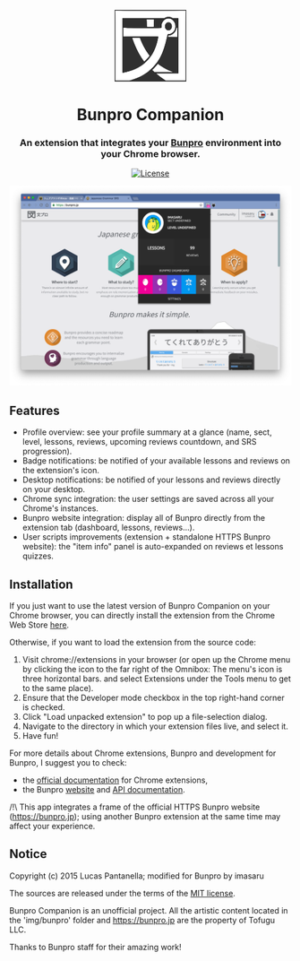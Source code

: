 <div>
  <p align="center"><img src="img/bunpro/icon.png"/>
  <h1 align="center">Bunpro Companion</h1>
  <h3 align="center">An extension that integrates your <a href="https://bunpro.jp">Bunpro</a> environment into your Chrome browser.</h3>
</div>

<p align="center">
<a href="LICENSE"><img title="License" src="https://img.shields.io/github/license/naei/wanikani-companion.svg?style=flat-square" /></a>
</p>

<p align="center">
<a href="image.png"><img title="image" src="https://raw.githubusercontent.com/imasaru/bunpro-companion/master/image.png" /></a>
</p>

## Features

* Profile overview: see your profile summary at a glance (name, sect, level, lessons, reviews, upcoming reviews countdown, and SRS progression).
* Badge notifications: be notified of your available lessons and reviews on the extension's icon.
* Desktop notifications: be notified of your lessons and reviews directly on your desktop.
* Chrome sync integration: the user settings are saved across all your Chrome's instances.
* Bunpro website integration: display all of Bunpro directly from the extension tab (dashboard, lessons, reviews...).
* User scripts improvements (extension + standalone HTTPS Bunpro website): the "item info" panel is auto-expanded on reviews et lessons quizzes.

## Installation

If you just want to use the latest version of Bunpro Companion on your Chrome browser, you can directly install the extension from the Chrome Web Store [here](https://chrome.google.com/webstore/detail/wanikani-companion/plfjbbakjphlkdpcdpodaedhicoaloph).

Otherwise, if you want to load the extension from the source code:

 1. Visit chrome://extensions in your browser (or open up the Chrome menu by clicking the icon to the far right of the Omnibox:  The menu's icon is three horizontal bars. and select Extensions under the Tools menu to get to the same place).
 2. Ensure that the Developer mode checkbox in the top right-hand corner is checked.
 3. Click "Load unpacked extension" to pop up a file-selection dialog.
 4. Navigate to the directory in which your extension files live, and select it.
 5. Have fun!

For more details about Chrome extensions, Bunpro and development for Bunpro, I suggest you to check:

- the [official documentation](https://developer.chrome.com/extensions) for Chrome extensions,
- the Bunpro [website](https://bunpro.jp) and [API documentation](https://bunpro.jp/api).

/!\ This app integrates a frame of the official HTTPS Bunpro website (https://bunpro.jp); using another Bunpro extension at the same time may affect your experience.

## Notice

Copyright (c) 2015 Lucas Pantanella; modified for Bunpro by imasaru

The sources are released under the terms of the [MIT license](LICENSE).

Bunpro Companion is an unofficial project.
All the artistic content located in the 'img/bunpro' folder and https://bunpro.jp are the property of Tofugu LLC.

Thanks to Bunpro staff for their amazing work!
